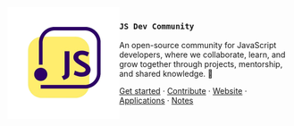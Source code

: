 <img src="./assets/js-double-square.png" align="left" width="200"/>

### `JS Dev Community`

An open-source community for JavaScript developers, where we collaborate, learn, and grow together through projects, mentorship, and shared knowledge. 🚀

<a href="#">Get started</a> ·
<a href="#">Contribute</a> ·
<a href="#">Website</a> ·
<a href="#">Applications</a> ·
<a href="#">Notes</a>

